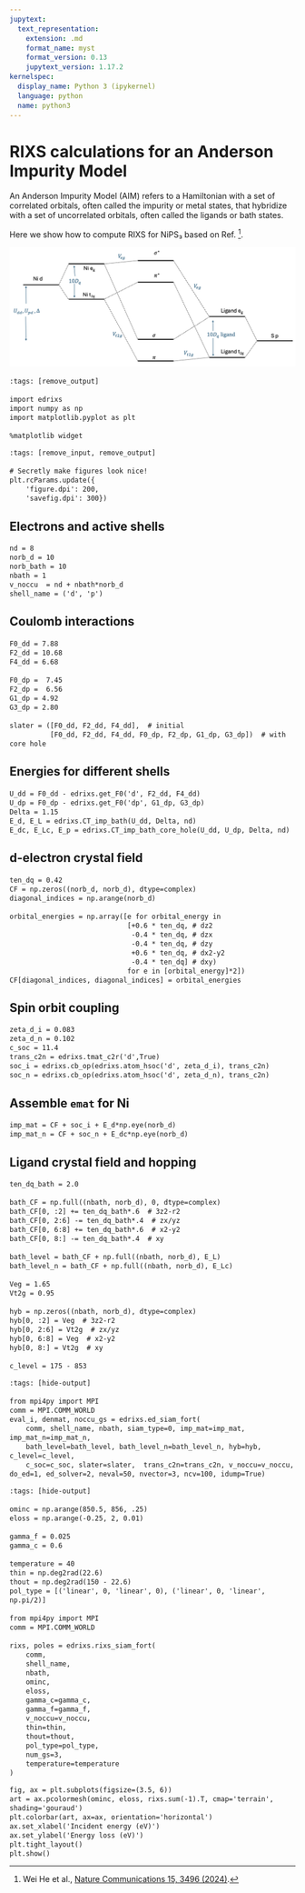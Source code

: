 ```yaml
---
jupytext:
  text_representation:
    extension: .md
    format_name: myst
    format_version: 0.13
    jupytext_version: 1.17.2
kernelspec:
  display_name: Python 3 (ipykernel)
  language: python
  name: python3
---
```


# RIXS calculations for an Anderson Impurity Model
An Anderson Impurity Model (AIM) refers to a Hamiltonian with a set of correlated orbitals, often called the impurity or metal states, that hybridize with a set of uncorrelated orbitals, often called the ligands or bath states. 

Here we show how to compute RIXS for NiPS₃ based on Ref. [^1]. 

![](./levels.png)

```{code-cell} ipython3
:tags: [remove_output]

import edrixs
import numpy as np
import matplotlib.pyplot as plt

%matplotlib widget
```

```{code-cell} ipython3
:tags: [remove_input, remove_output]

# Secretly make figures look nice!
plt.rcParams.update({
    'figure.dpi': 200,
    'savefig.dpi': 300})
```

## Electrons and active shells

```{code-cell} ipython3
nd = 8
norb_d = 10
norb_bath = 10
nbath = 1
v_noccu  = nd + nbath*norb_d
shell_name = ('d', 'p') 
```

## Coulomb interactions

```{code-cell} ipython3
F0_dd = 7.88
F2_dd = 10.68
F4_dd = 6.68

F0_dp =  7.45
F2_dp =  6.56
G1_dp = 4.92
G3_dp = 2.80

slater = ([F0_dd, F2_dd, F4_dd],  # initial
          [F0_dd, F2_dd, F4_dd, F0_dp, F2_dp, G1_dp, G3_dp])  # with core hole
```

## Energies for different shells

```{code-cell} ipython3
U_dd = F0_dd - edrixs.get_F0('d', F2_dd, F4_dd)
U_dp = F0_dp - edrixs.get_F0('dp', G1_dp, G3_dp)
Delta = 1.15
E_d, E_L = edrixs.CT_imp_bath(U_dd, Delta, nd)
E_dc, E_Lc, E_p = edrixs.CT_imp_bath_core_hole(U_dd, U_dp, Delta, nd)
```

## d-electron crystal field

```{code-cell} ipython3
ten_dq = 0.42
CF = np.zeros((norb_d, norb_d), dtype=complex)
diagonal_indices = np.arange(norb_d)

orbital_energies = np.array([e for orbital_energy in
                             [+0.6 * ten_dq, # dz2
                              -0.4 * ten_dq, # dzx
                              -0.4 * ten_dq, # dzy
                              +0.6 * ten_dq, # dx2-y2
                              -0.4 * ten_dq] # dxy)
                             for e in [orbital_energy]*2])
CF[diagonal_indices, diagonal_indices] = orbital_energies
```

## Spin orbit coupling

```{code-cell} ipython3
zeta_d_i = 0.083
zeta_d_n = 0.102
c_soc = 11.4
trans_c2n = edrixs.tmat_c2r('d',True)
soc_i = edrixs.cb_op(edrixs.atom_hsoc('d', zeta_d_i), trans_c2n)
soc_n = edrixs.cb_op(edrixs.atom_hsoc('d', zeta_d_n), trans_c2n)
```

## Assemble ``emat`` for Ni

```{code-cell} ipython3
imp_mat = CF + soc_i + E_d*np.eye(norb_d)
imp_mat_n = CF + soc_n + E_dc*np.eye(norb_d)
```

## Ligand crystal field and hopping

```{code-cell} ipython3
ten_dq_bath = 2.0

bath_CF = np.full((nbath, norb_d), 0, dtype=complex)
bath_CF[0, :2] += ten_dq_bath*.6  # 3z2-r2
bath_CF[0, 2:6] -= ten_dq_bath*.4  # zx/yz
bath_CF[0, 6:8] += ten_dq_bath*.6  # x2-y2
bath_CF[0, 8:] -= ten_dq_bath*.4  # xy

bath_level = bath_CF + np.full((nbath, norb_d), E_L)
bath_level_n = bath_CF + np.full((nbath, norb_d), E_Lc)

Veg = 1.65
Vt2g = 0.95 

hyb = np.zeros((nbath, norb_d), dtype=complex)
hyb[0, :2] = Veg  # 3z2-r2
hyb[0, 2:6] = Vt2g  # zx/yz
hyb[0, 6:8] = Veg  # x2-y2
hyb[0, 8:] = Vt2g  # xy

c_level = 175 - 853
```

```{code-cell} ipython3
:tags: [hide-output]

from mpi4py import MPI
comm = MPI.COMM_WORLD
eval_i, denmat, noccu_gs = edrixs.ed_siam_fort(
    comm, shell_name, nbath, siam_type=0, imp_mat=imp_mat, imp_mat_n=imp_mat_n,
    bath_level=bath_level, bath_level_n=bath_level_n, hyb=hyb, c_level=c_level,
    c_soc=c_soc, slater=slater,  trans_c2n=trans_c2n, v_noccu=v_noccu, do_ed=1, ed_solver=2, neval=50, nvector=3, ncv=100, idump=True)    
```

```{code-cell} ipython3
:tags: [hide-output]

ominc = np.arange(850.5, 856, .25)
eloss = np.arange(-0.25, 2, 0.01)

gamma_f = 0.025
gamma_c = 0.6

temperature = 40
thin = np.deg2rad(22.6)
thout = np.deg2rad(150 - 22.6)
pol_type = [('linear', 0, 'linear', 0), ('linear', 0, 'linear', np.pi/2)]

from mpi4py import MPI
comm = MPI.COMM_WORLD
    
rixs, poles = edrixs.rixs_siam_fort(
    comm,
    shell_name,
    nbath,
    ominc,
    eloss,
    gamma_c=gamma_c,
    gamma_f=gamma_f,
    v_noccu=v_noccu,
    thin=thin,
    thout=thout,
    pol_type=pol_type,
    num_gs=3,
    temperature=temperature
)
```

```{code-cell} ipython3
fig, ax = plt.subplots(figsize=(3.5, 6))
art = ax.pcolormesh(ominc, eloss, rixs.sum(-1).T, cmap='terrain', shading='gouraud')
plt.colorbar(art, ax=ax, orientation='horizontal')
ax.set_xlabel('Incident energy (eV)')
ax.set_ylabel('Energy loss (eV)')
plt.tight_layout()
plt.show()
```

[^1]: Wei He et al.,
       [Nature Communications 15, 3496 (2024)](https://doi.org/10.1038/s41467-024-47852-x).
